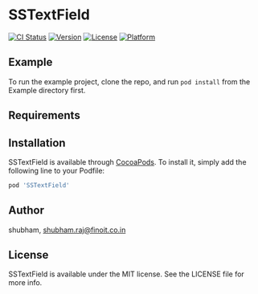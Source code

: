 # SSTextField

[![CI Status](https://img.shields.io/travis/shubham/SSTextField.svg?style=flat)](https://travis-ci.org/shubham/SSTextField)
[![Version](https://img.shields.io/cocoapods/v/SSTextField.svg?style=flat)](https://cocoapods.org/pods/SSTextField)
[![License](https://img.shields.io/cocoapods/l/SSTextField.svg?style=flat)](https://cocoapods.org/pods/SSTextField)
[![Platform](https://img.shields.io/cocoapods/p/SSTextField.svg?style=flat)](https://cocoapods.org/pods/SSTextField)

## Example

To run the example project, clone the repo, and run `pod install` from the Example directory first.

## Requirements

## Installation

SSTextField is available through [CocoaPods](https://cocoapods.org). To install
it, simply add the following line to your Podfile:

```ruby
pod 'SSTextField'
```

## Author

shubham, shubham.raj@finoit.co.in

## License

SSTextField is available under the MIT license. See the LICENSE file for more info.
